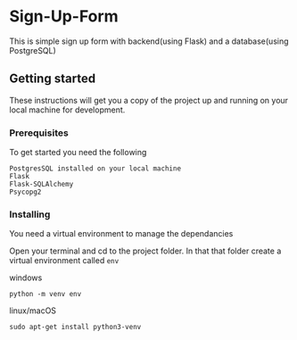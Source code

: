 # Sign-Up-Form

This is simple sign up form with backend(using Flask) and a database(using PostgreSQL)

## Getting started

These instructions will get you a copy of the project up and running on your local machine for development.

### Prerequisites

To get started you need the following

```
PostgresSQL installed on your local machine
Flask
Flask-SQLAlchemy
Psycopg2
```

### Installing

You need a virtual environment to manage the dependancies

Open your terminal and cd to the project folder.
In that that folder create a virtual environment called `env`

windows

`python -m venv env`

linux/macOS

`sudo apt-get install python3-venv`



